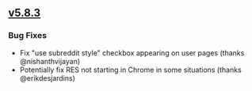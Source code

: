 ## [v5.8.3](https://github.com/honestbleeps/Reddit-Enhancement-Suite/releases/v5.8.3)

### Bug Fixes

- Fix "use subreddit style" checkbox appearing on user pages (thanks @nishanthvijayan)
- Potentially fix RES not starting in Chrome in some situations (thanks @erikdesjardins)
